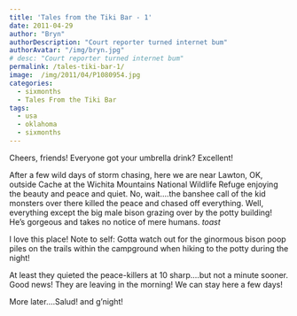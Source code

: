 ```yaml
---
title: 'Tales from the Tiki Bar - 1'
date: 2011-04-29
author: "Bryn"
authorDescription: "Court reporter turned internet bum"
authorAvatar: "/img/bryn.jpg"
# desc: "Court reporter turned internet bum"
permalink: /tales-tiki-bar-1/
image:  /img/2011/04/P1080954.jpg
categories:
  - sixmonths
  - Tales From the Tiki Bar
tags:
  - usa
  - oklahoma
  - sixmonths
---
```

Cheers, friends! Everyone got your umbrella drink? Excellent!

After a few wild days of storm chasing, here we are near Lawton, OK, outside Cache at the Wichita Mountains National Wildlife Refuge enjoying the beauty and peace and quiet. No, wait....the banshee call of the kid monsters over there killed the peace and chased off everything. Well, everything except the big male bison grazing over by the potty building! He’s gorgeous and takes no notice of mere humans. *toast*  

I love this place! Note to self: Gotta watch out for the ginormous bison poop piles on the trails within the campground when hiking to the potty during the night!

At least they quieted the peace-killers at 10 sharp....but not a minute sooner. Good news! They are leaving in the morning! We can stay here a few days!

More later....Salud! and g’night!